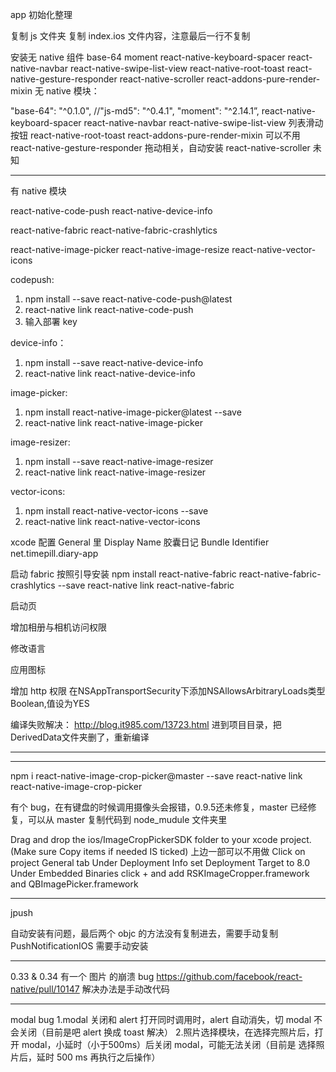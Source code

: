 app 初始化整理


复制 js 文件夹
复制 index.ios 文件内容，注意最后一行不复制

安装无 native 组件
base-64 moment react-native-keyboard-spacer react-native-navbar react-native-swipe-list-view react-native-root-toast 
react-native-gesture-responder react-native-scroller react-addons-pure-render-mixin
无 native 模块：

"base-64": "^0.1.0",
//"js-md5": "^0.4.1",
 "moment": "^2.14.1”,
react-native-keyboard-spacer
react-native-navbar
react-native-swipe-list-view 列表滑动按钮
react-native-root-toast
react-addons-pure-render-mixin  可以不用
react-native-gesture-responder 拖动相关，自动安装
react-native-scroller  未知

---------------------------------------
有 native 模块

react-native-code-push
react-native-device-info

react-native-fabric
react-native-fabric-crashlytics

react-native-image-picker
react-native-image-resize
react-native-vector-icons


codepush:
1. npm install --save react-native-code-push@latest
2. react-native link react-native-code-push
3. 输入部署 key

device-info：
1. npm install --save react-native-device-info
2. react-native link react-native-device-info

image-picker:
1. npm install react-native-image-picker@latest --save
2. react-native link react-native-image-picker

image-resizer:
1. npm install --save react-native-image-resizer
2. react-native link react-native-image-resizer

vector-icons:
1. npm install react-native-vector-icons --save
2. react-native link react-native-vector-icons



xcode 配置
General 里
Display Name 胶囊日记
Bundle Identifier net.timepill.diary-app

启动 fabric
按照引导安装
npm install react-native-fabric react-native-fabric-crashlytics --save
react-native link react-native-fabric

启动页

增加相册与相机访问权限

修改语言

应用图标

增加 http 权限
在NSAppTransportSecurity下添加NSAllowsArbitraryLoads类型Boolean,值设为YES

编译失败解决：
http://blog.it985.com/13723.html
进到项目目录，把DerivedData文件夹删了，重新编译


---------

---------

npm i react-native-image-crop-picker@master --save
react-native link react-native-image-crop-picker

有个 bug，在有键盘的时候调用摄像头会报错，0.9.5还未修复，master 已经修复，可以从 master 复制代码到 node_mudule 文件夹里

Drag and drop the ios/ImageCropPickerSDK folder to your xcode project. (Make sure Copy items if needed IS ticked)
上边一部可以不用做
Click on project General tab
Under Deployment Info set Deployment Target to 8.0
Under Embedded Binaries click + and add RSKImageCropper.framework and QBImagePicker.framework


-----------
jpush

自动安装有问题，最后两个 objc 的方法没有复制进去，需要手动复制
PushNotificationIOS 需要手动安装


------------
0.33 & 0.34 有一个 图片 的崩溃 bug
https://github.com/facebook/react-native/pull/10147
解决办法是手动改代码



------------
modal bug
1.modal 关闭和 alert 打开同时调用时，alert 自动消失，切 modal 不会关闭（目前是吧 alert 换成 toast 解决）
2.照片选择模块，在选择完照片后，打开 modal，小延时（小于500ms）后关闭 modal，可能无法关闭（目前是 选择照片后，延时 500 ms 再执行之后操作）